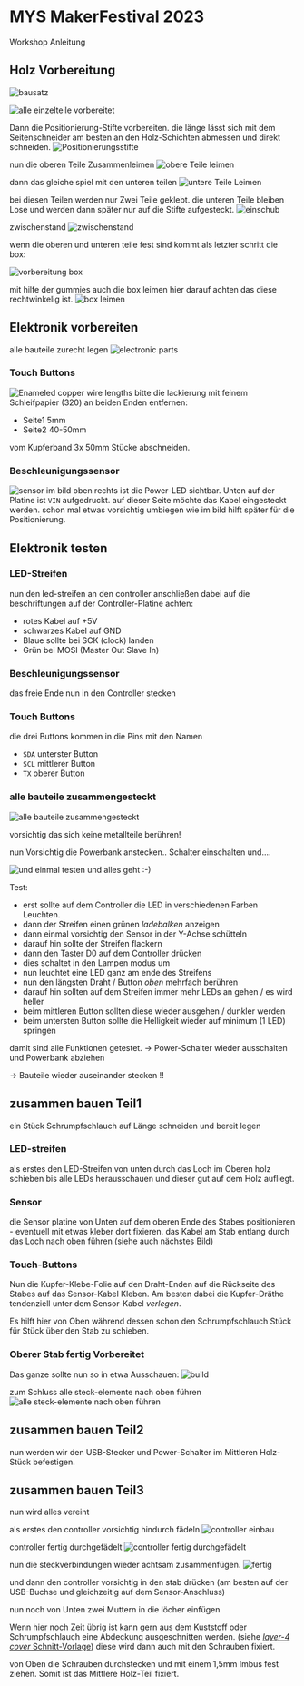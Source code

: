 # MYS MakerFestival 2023

Workshop Anleitung

## Holz Vorbereitung

![bausatz](pictures/01%20prepare%20wood/20230914_130242.jpg)

![alle einzelteile vorbereitet](pictures/01%20prepare%20wood/20230914_131258.jpg)

Dann die Positionierung-Stifte vorbereiten.
die länge lässt sich mit dem Seitenschneider am besten an den Holz-Schichten abmessen und direkt schneiden.
![Positionierungsstifte](pictures/01%20prepare%20wood/20230914_131637.jpg)

nun die oberen Teile Zusammenleimen
![obere Teile leimen](pictures/01%20prepare%20wood/20230914_132415.jpg)

dann das gleiche spiel mit den unteren teilen
![untere Teile Leimen](pictures/01%20prepare%20wood/20230914_132658.jpg)

bei diesen Teilen werden nur Zwei Teile geklebt.
die unteren Teile bleiben Lose und werden dann später nur auf die Stifte aufgesteckt.
![einschub](pictures/01%20prepare%20wood/20230914_132841.jpg)

zwischenstand
![zwischenstand](pictures/01%20prepare%20wood/20230914_133349.jpg)

wenn die oberen und unteren teile fest sind kommt als letzter schritt die box:

![vorbereitung box](<pictures/01 prepare wood/20230914_133451.jpg>)

mit hilfe der gummies auch die box leimen
hier darauf achten das diese rechtwinkelig ist.
![box leimen](<pictures/01 prepare wood/20230914_133952.jpg>)

## Elektronik vorbereiten

<!-- LED-Streifen
![LED-Streifen](<pictures/03 test electronics/20230913_132513_HDR.jpg>)
Controller
![Controller](<pictures/03 test electronics/20230916_224711.jpg>)
adapter
![adapter](<pictures/03 test electronics/20230917_012738.jpg>) -->

alle bauteile zurecht legen
![electronic parts](<pictures/03 test electronics/20230922_181443.jpg>)

### Touch Buttons

![Enameled copper wire lengths](<pictures/02 solder electronics/20230915_122823_mod.png>)
bitte die lackierung mit feinem Schleifpapier (320) an beiden Enden entfernen:

-   Seite1 5mm
-   Seite2 40-50mm

vom Kupferband 3x 50mm Stücke abschneiden.
### Beschleunigungssensor

![sensor](<pictures/03 test electronics/20230923_001833.jpg>)
im bild oben rechts ist die Power-LED sichtbar.
Unten auf der Platine ist `VIN` aufgedruckt.
auf dieser Seite möchte das Kabel eingesteckt werden.
schon mal etwas vorsichtig umbiegen wie im bild hilft später für die Positionierung.
## Elektronik testen

### LED-Streifen

nun den led-streifen an den controller anschließen
dabei auf die beschriftungen auf der Controller-Platine achten:

-   rotes Kabel auf +5V
-   schwarzes Kabel auf GND
-   Blaue sollte bei SCK (clock) landen
-   Grün bei MOSI (Master Out Slave In)

### Beschleunigungssensor

das freie Ende nun in den Controller stecken

### Touch Buttons
die drei Buttons kommen in die Pins mit den Namen 
- `SDA` unterster Button
- `SCL` mittlerer Button
- `TX`  oberer Button

### alle bauteile zusammengesteckt
![alle bauteile zusammengesteckt](<pictures/03 test electronics/20230923_011729.jpg>) 

vorsichtig das sich keine metallteile berühren!

nun Vorsichtig die Powerbank anstecken..
Schalter einschalten
und....

![und einmal testen](<pictures/03 test electronics/20230923_011821.jpg>)
und alles geht :-)

Test: 
- erst sollte auf dem Controller die LED in verschiedenen Farben Leuchten.
- dann der Streifen einen grünen *ladebalken* anzeigen
- dann einmal vorsichtig den Sensor in der Y-Achse schütteln
- darauf hin sollte der Streifen flackern
- dann den Taster D0 auf dem Controller drücken
- dies schaltet in den Lampen modus um
- nun leuchtet eine LED ganz am ende des Streifens
- nun den längsten Draht / Button *oben* mehrfach berühren
- darauf hin sollten auf dem Streifen immer mehr LEDs an gehen / es wird heller
- beim mittleren Button sollten diese wieder ausgehen / dunkler werden
- beim untersten Button sollte die Helligkeit wieder auf minimum (1 LED) springen

damit sind alle Funktionen  getestet.
→ Power-Schalter wieder ausschalten und Powerbank abziehen

→ Bauteile wieder auseinander stecken !!
## zusammen bauen Teil1

ein Stück Schrumpfschlauch auf Länge schneiden und bereit legen
### LED-streifen
als erstes den LED-Streifen von unten durch das Loch im Oberen holz schieben bis alle LEDs herausschauen und dieser gut auf dem Holz aufliegt.

### Sensor
die Sensor platine von Unten auf dem oberen Ende des Stabes positionieren - eventuell mit etwas kleber dort fixieren.
das Kabel am Stab entlang durch das Loch nach oben führen (siehe auch nächstes Bild)

### Touch-Buttons
Nun die Kupfer-Klebe-Folie auf den Draht-Enden auf die Rückseite des Stabes auf das Sensor-Kabel Kleben.
Am besten dabei die Kupfer-Dräthe tendenziell unter dem Sensor-Kabel *verlegen*.

Es hilft hier von Oben während dessen schon den Schrumpfschlauch Stück für Stück über den Stab zu schieben.

### Oberer Stab fertig Vorbereitet

Das ganze sollte nun so in etwa Ausschauen:
![build](<pictures/04 build/20230915_124936.jpg>) 

zum Schluss alle steck-elemente nach oben führen
![alle steck-elemente nach oben führen](<pictures/04 build/20230915_125104.jpg>) 

## zusammen bauen Teil2

nun werden wir den USB-Stecker und Power-Schalter im Mittleren Holz-Stück befestigen.
##

## zusammen bauen Teil3
nun wird alles vereint

als erstes den controller vorsichtig hindurch fädeln
![controller einbau](<pictures/04 build/20230915_125136.jpg>) 

controller fertig durchgefädelt
![controller fertig durchgefädelt](<pictures/04 build/20230915_125200.jpg>)

nun die steckverbindungen wieder achtsam zusammenfügen.
![fertig](<pictures/04 build/20230915_125415.jpg>)

und dann den controller vorsichtig in den stab drücken
(am besten auf der USB-Buchse und gleichzeitig auf dem Sensor-Anschluss)

<!-- BILD einfügen -->

nun noch von Unten zwei Muttern in die löcher einfügen 

Wenn hier noch Zeit übrig ist kann gern aus dem Kuststoff oder Schrumpfschlauch eine Abdeckung ausgeschnitten werden. (siehe [*layer-4 cover* Schnitt-Vorlage](../hw/case/export/case_layer-4_mod_small_cover.svg))
diese wird dann auch mit den Schrauben fixiert.

von Oben die Schrauben durchstecken und mit einem 1,5mm Imbus fest ziehen.
Somit ist das Mittlere Holz-Teil fixiert.


